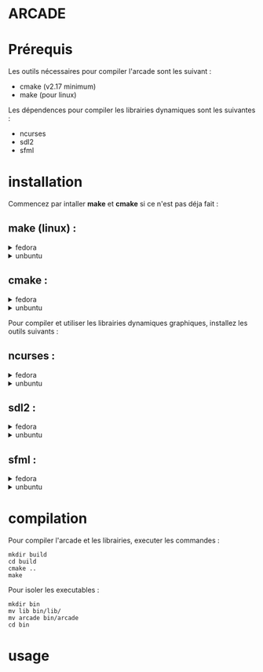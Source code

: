# ARCADE

# Prérequis

Les outils nécessaires pour compiler l'arcade sont les suivant :
* cmake (v2.17 minimum)
* make (pour linux)

Les dépendences pour compiler les librairies dynamiques sont les suivantes :
* ncurses
* sdl2
* sfml

# installation

Commencez par intaller **make** et **cmake** si ce n'est pas déja fait :

## **make (linux) :**
<details>
<summary>fedora</summary>

```sh
sudo dnf install make
```
</details>
<details>
<summary>unbuntu</summary>

```sh
sudo apt-get install build-essential
```
</details>

## **cmake :**
<details>
<summary>fedora</summary>

```sh
sudo dnf install cmake
```
</details>
<details>
<summary>unbuntu</summary>

```sh
sudo apt-get install software-properties-common
sudo add-apt-repository ppa:george-edison55/cmake-3.x
sudo apt-get update
sudo apt-get install cmake
```
</details>

Pour compiler et utiliser les librairies dynamiques graphiques, installez les outils suivants :

## **ncurses :**

<details>
<summary>fedora</summary>

```sh
sudo dnf install ncurses-devel
```
</details>
<details>
<summary>unbuntu</summary>

```sh
sudo apt-get install libncurses5-dev libncursesw5-dev
```
</details>

## **sdl2 :**

<details>
<summary>fedora</summary>

```sh
sudo dnf install SDL2-devel
sudo dnf install SDL2_image SDL2_image-devel SDL2_ttf SDL2_ttf-devel
```
</details>
<details>
<summary>unbuntu</summary>

```sh
sudo apt-get install libsdl2-dev
```
</details>

## **sfml :**

<details>
<summary>fedora</summary>

```sh
sudo dnf install SFML-devel
```
</details>
<details>
<summary>unbuntu</summary>

```sh
sudo apt-get install libsfml-dev
```
</details>

# compilation

Pour compiler l'arcade et les librairies, executer les commandes :
```
mkdir build
cd build
cmake ..
make
```
Pour isoler les executables :
```
mkdir bin
mv lib bin/lib/
mv arcade bin/arcade
cd bin
```
# usage